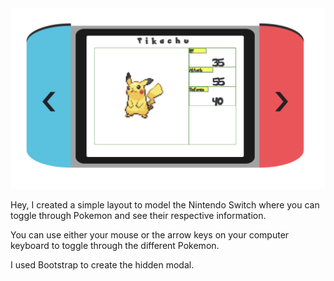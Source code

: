 <img src="PokemonSwitchScreenShot.png">

Hey, I created a simple layout to model the Nintendo Switch where you can toggle through Pokemon and see their respective information.

You can use either your mouse or the arrow keys on your computer keyboard to toggle through the different Pokemon.

I used Bootstrap to create the hidden modal.

